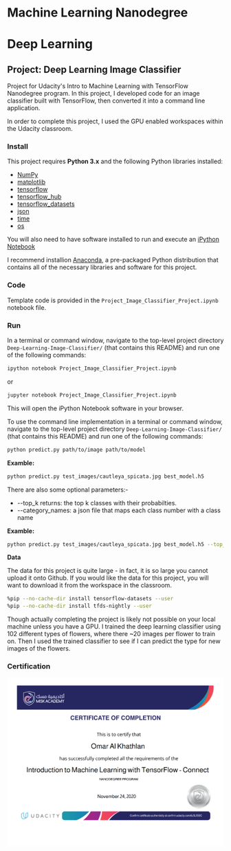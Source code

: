 # Machine Learning Nanodegree
# Deep Learning
## Project: Deep Learning Image Classifier

Project for Udacity's Intro to Machine Learning with TensorFlow Nanodegree program. In this project, I developed code for an image classifier built with TensorFlow, then converted it into a command line application.

In order to complete this project, I used the GPU enabled workspaces within the Udacity classroom.

### Install

This project requires **Python 3.x** and the following Python libraries installed:

- [NumPy](http://www.numpy.org/)
- [matplotlib](http://matplotlib.org/)
- [tensorflow](https://www.tensorflow.org/api_docs)
- [tensorflow_hub](https://www.tensorflow.org/hub)
- [tensorflow_datasets](https://www.tensorflow.org/datasets)
- [json](https://docs.python.org/3/library/json.html)
- [time](https://docs.python.org/3/library/time.html)
- [os](https://docs.python.org/3/library/os.html)

You will also need to have software installed to run and execute an [iPython Notebook](http://ipython.org/notebook.html)

I recommend installion [Anaconda](https://www.continuum.io/downloads), a pre-packaged Python distribution that contains all of the necessary libraries and software for this project.

### Code

Template code is provided in the `Project_Image_Classifier_Project.ipynb` notebook file.

### Run

In a terminal or command window, navigate to the top-level project directory `Deep-Learning-Image-Classifier/` (that contains this README) and run one of the following commands:

```bash
ipython notebook Project_Image_Classifier_Project.ipynb
```  
or
```bash
jupyter notebook Project_Image_Classifier_Project.ipynb
```

This will open the iPython Notebook software in your browser.

To use the command line implementation in a terminal or command window, navigate to the top-level project directory `Deep-Learning-Image-Classifier/` (that contains this README) and run one of the following commands:

```bash
python predict.py path/to/image path/to/model 
```

**Examble:**

```bash
python predict.py test_images/cautleya_spicata.jpg best_model.h5
```

There are also some optional parameters:-
- --top_k returns: the top k classes with their probabilties.
- --category_names: a json file that maps each class number with a class name

**Examble:**

```bash
python predict.py test_images/cautleya_spicata.jpg best_model.h5 --top_k 6 --category_names label_map.json
```

**Data**

The data for this project is quite large - in fact, it is so large you cannot upload it onto Github. If you would like the data for this project, you will want to download it from the workspace in the classroom.
```bash
%pip --no-cache-dir install tensorflow-datasets --user
%pip --no-cache-dir install tfds-nightly --user
```
Though actually completing the project is likely not possible on your local machine unless you have a GPU. I trained the deep learning classifier using 102 different types of flowers, where there ~20 images per flower to train on. Then I used the trained classifier to see if I can predict the type for new images of the flowers.

### Certification
<p align="middle"><a href="https://github.com/Omar-Al-Khathlan/Deep-Learning-Image-Classifier/blob/main/Certificate/Udacity%20Certificate.pdf"><img src="https://github.com/Omar-Al-Khathlan/Deep-Learning-Image-Classifier/blob/main/Certificate/Udacity%20Certificate.png"/></a></p>
